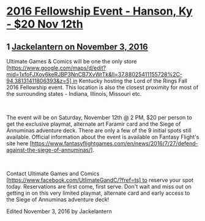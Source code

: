 # [2016 Fellowship Event - Hanson, Ky - $20 Nov 12th](https://community.fantasyflightgames.com/topic/233928-2016-fellowship-event-hanson-ky-20-nov-12th/)

## 1 [Jackelantern on November 3, 2016](https://community.fantasyflightgames.com/topic/233928-2016-fellowship-event-hanson-ky-20-nov-12th/?do=findComment&comment=2486424)

Ultimate Games & Comics will be one the only store [https://www.google.com/maps/d/edit?mid=1xfoFJXoy6keRJBP3NnCB7XvWrTk&ll=37.88025411155728%2C-94.38131411806393&z=5] in Kentucky hosting the Lord of the Rings Fall 2016 Fellowship event. This location is also the closest proximity for most of the surrounding states - Indiana, Illinois, Missouri etc.


 


The event will be on Saturday, November 12th @ 2 PM, $20 per person to get the exclusive playmat, alternate art Faramir card and the Siege of Annuminas adventure deck. There are only a few of the 9 initial spots still available. Official information about the event is available on Fantasy Flight's site here [https://www.fantasyflightgames.com/en/news/2016/7/27/defend-against-the-siege-of-annuminas/].


 


Contact Ultimate Games and Comics [https://www.facebook.com/UtlimateGandC/?fref=ts] to reserve your spot today. Reservations are first come, first serve. Don't wait and miss out on getting in on this very limited playmat, alternate card and early access to the Siege of Annuminas adventure deck!


Edited November 3, 2016 by Jackelantern

